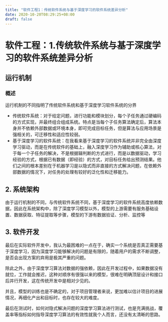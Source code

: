 ```yaml
---
title: "软件工程1：传统软件系统与基于深度学习的软件系统差异分析"
date: 2020-10-20T08:29:25+08:00
draft: false
---
```

# 软件工程：1.传统软件系统与基于深度学习的软件系统差异分析

## 运行机制
### 概述
运行机制的不同指明了传统软件系统和基于深度学习软件系统的分界
- 传统软件系统：对于给定问题，进行功能和模块划分，每个子任务通过硬编码的方式实现，并最终组合组成系统。特点是当每个子任务算法确定后，算法本身并不依赖外部数据或环境本身，即可完成目标任务，但是算法与应用场景是强相关的，可迁移性和适应性较弱。
- 基于深度学习的软件系统：在我看来基于深度学习的软件系统并非完全由深度学习驱动，而是在传统软件的基础上，融入深度学习作为辅助或核心算法，对于每一个子任务的解决，不是根据辑判断的方式进行，而是以数据驱动，学习经验的方式，根据已有数据（即经验）的方式，对目标任务给出预测结果。他们之间的根本差别在于机器学习是以隐式而非直接的方式解决问题，在依赖外部数据的情况下，对任务的处理有较好的泛化性和迁移能力。

## 2. 系统架构

由于运行机制的不同，与传统软件系统不同，基于深度学习的软件系统高度依赖数据，因此在系统架构中，除了深度学习模型以外，模型的上游需要有服务基础设置、数据获取、特征提取等步骤，模型的下游有数据验证、分析、监控等

## 3. 软件开发

最后在实际软件开发中，我认为最困难的一点在于，确实一个系统是否真正需要基于深度学习，因为深度学习能够解决的问题是有限的，随着用户的需求不断调整，是否会出现方案的弃用是极其严重的问题。

除此之外，由于深度学习算法对数据的强依赖，因此在开发过程中，如果数据没有就位，工作就会推迟，这种对顺序有很强以来的模型，很难在明确顶层设计和接口后并行开发，这在传统开发中是相对少见的。

并且，模型的训练也是不确定的，对于项目管理者来说，更加难以估计项目的进展情况，再细化产出和目标时，也存在较大的难度。

最后在测试时，如何对隐式解决问题的深度学习算法进行测试，也是充满挑战，覆盖率等指标如何指导深度学习算法的有效性就我个人而言，还没有太清晰的思路。